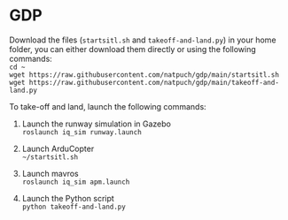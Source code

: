 # GDP

Download the files (`startsitl.sh` and `takeoff-and-land.py`) in your home folder, you can either download them directly or using the following commands:  
`cd ~`  
`wget https://raw.githubusercontent.com/natpuch/gdp/main/startsitl.sh`  
`wget https://raw.githubusercontent.com/natpuch/gdp/main/takeoff-and-land.py`  

To take-off and land, launch the following commands:  

1. Launch the runway simulation in Gazebo  
`roslaunch iq_sim runway.launch`

2. Launch ArduCopter  
`~/startsitl.sh`

3. Launch mavros  
`roslaunch iq_sim apm.launch`

4. Launch the Python script  
`python takeoff-and-land.py`
